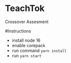 # TeachTok
Crossover Assesment

#Instructions
- install node 16
- enable corepack
- run command `yarn install`
- run `yarn start`
